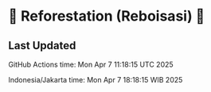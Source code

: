 
# 🌳 Reforestation (Reboisasi) 🌲

## Last Updated

GitHub Actions time: Mon Apr  7 11:18:15 UTC 2025

Indonesia/Jakarta time: Mon Apr  7 18:18:15 WIB 2025
